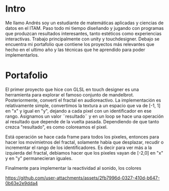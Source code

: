 # Intro

Me llamo Andrés soy un estudiante de matemáticas aplicadas y ciencias de datos en el ITAM. Paso todo mi tiempo diseñando y jugando con programas que produzcan resultados interesantes, tanto estéticos como experiencias interactivas. Trabajo principalmente con unity y touchdesigner. Debajo se encuentra mi portafolio que contiene los proyectos más relevantes que hecho en el ultimo año y las técnicas que he aprendido para poder implementarlos.


# Portafolio 

El primer proyecto que hice con GLSL en touch designer es una herramienta para explorar el famoso conjunto de mandelbrot. Posteriormente, convertí el fractal en audioreactivo. La implementación es relativamente simple, convertimos la textura a un espacio que va de [-1, 1] en "x" y igual en "y", dejando a cada pixel con un identificador en ese rango. Asignamos un valor ¨resultado¨ y en un loop se hace una operación al resultado que depende de la vuelta pasada. Dependiendo de que tanto  crezca "resultado", es como coloreamos el pixel. 

Está operación se hace cada frame para todos los pixeles, entonces para hacer los movimietnos del fractal, solamente había que desplazar, recudir o incrementar el rango de los identificadores. Es decir para ver más a la izquierda del fractal, debiamos hacer que los pixeles vayan de [-2,0] en "x" y en "y" permanecieran iguales. 

Finalmente para implementar la reactividad al sonido, los colores 


https://github.com/user-attachments/assets/2fb7996d-0327-410d-b647-0b63e2e9dda4


